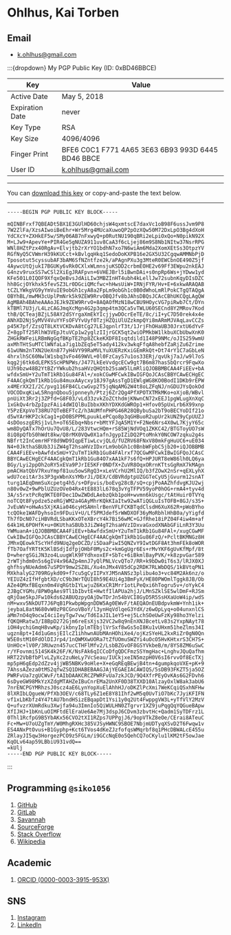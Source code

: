 # Ohlhus, Kai Torben

## Email

- [k.ohlhus@gmail.com](mailto:k.ohlhus@gmail.com)

:::{dropdown} My PGP Public Key (ID: 0xBD46BBCE)

| Key             | Value       |
| --------------- | ----------- |
| Active Date     | May 5, 2018 |
| Expiration Date | never       |
| Key Type        | RSA         |
| Key Size        | 4096/4096   |
| Finger Print    | BFE6 C0C1 F771 4A65 3E63  6B93 993D 6445 BD46 BBCE |
| User ID         | k.ohlhus@gmail.com |

---

You can <a href="/assets/k.ohlhus@gmail.com.asc">download this key</a>
or copy-and-paste the text below.

---

```
-----BEGIN PGP PUBLIC KEY BLOCK-----

mQINBFrxf7QBEADt5BX1E3GUlHD60chjsW4qxmtscE7daxVc1oB98F6ussJvm9P8
7W2ZlFa/XzsAIwoiBeEhr+Wr5Mrg4MUcaXuwoQP2pOzXQw50M72DxLpO3Bg4dXoH
YdCXcY+ZXHkEF5w/SMy06AB7nFxwyQ+p0RutNU190qBRi2eLpiOxQo+N0pikN92X
M+LJw9+ApevYe+PIR4Ge5gNUZA911uv8CaA3f6cLjej86m9S8Nb1NItw37NsrRPG
WNl8HZtPzx40RgAv+Elvjtb2rXrYO1bdhN7xo7N6wiAm6Mda2XomXEtSs3OtpzYV
RGfNyQ5CVWmrH39kKUCct+kBvlgqHkq1SedoDoKXPB16e2GX5U32CgqwAMMNbPjD
Tposotut5cyssubAF3bAM6SfNZntfze2k/aPAgnPXu3g3MteR0EWCbnOE490Z5jf
4AywcUtQjukI7BGUKy6vRk0CXlxWLmnsjuKSDD2crbmEOHE2v69Ff3EWpu2nkEAJ
G4nzv9ruxSS7wCSl2XiEgJRAFpvn+6VHEJBrl5iBwnDAi+s0npRp6Ws+jYDww1yd
KFe501L0IQOF9XfqxQeBvsJdAiLIw3MBZInHT4ubh4kLellJw72subnKqyDIsDZC
hh8GcjOYkhxk5fevSZ3Lr0DGciQMcfwc+hHwsUiW+IRNjFYR/Hv+E+6xkwARAQAB
tCZLYWkgVG9yYmVuIE9obGh1cyA8a2FpLm9obGh1c0B0dWhoLmRlPokCTgQTAQgA
OBYhBL/mwMH3cUplPmNrk5k9ZEW9RrvOBQJfv8bJAhsDBQsJCAcCBhUKCQgLAgQW
AgMBAh4BAheAAAoJEJk9ZEW9RrvO+8AQAOfMzN18wCBU9HOycVG7piRwb7Ct/DYn
kTBMl7U3j/L4LzCAGJmqXcMgn4G2p3gmp4tm3QCa5vTWLU60SECnd8Y2MRov7Kod
thB/QCTeajBZjL58AY2dSYrgaXmEkYIcjjywDOcrEeTE/8c/iI+yC7D50rek4x4e
ANhXD2NjSyMVV4VuYYFsOFVYvUyf0TzjHZQiUlUZzkmpQYi8mARmMJVAqLavCCZs
p45K7pf/ZzsQT8LKtVCKDvA8tCg27LEJqpnlrT3t/1JrjFhOHaUB30JrxtU6dYvF
Z+8gpTf25RlhW3VEpJtuVCp1w2yglzIIjrGCK5qt2wiOPMkbW1lkbuXCbUbwXnK0
ZHGkRWFeiLRBmNgGqfBKpTE2hp8ZCkeKXDF8Isqtdild1I48P9NMc/oJIS259wmU
axMhTHtSuMTClWNfaLa7ig1bZEq5eT5ady412kv3wkqFfqA8hebfZaRjZu6Zrime
61wUNm2nTXN2UeXn877yH4VY99RaMVLYuXUERzKxiGEmRkQt+Dt74rY1C7aGbLeN
4hrxlhSC60NwlW1sbq3vFo469WVL+0l0FzCayS7u1os33ERj/qvUkj7aJ/w9l7oS
kqg2j6tk6dLEPKSScHPNPWs/J477LkEeVvdgcECw9gt7B6m87hasSbQrcr9FqwXo
UJh9bzw48B2YtBZrYWkub2hsaHVzQHQtb25saW5lLmRliQJOBBMBCAA4FiEEv+bA
wfdxSmU+Y2uTmT1kRb1Gu84FAl+/xokCGwMFCwkIBwIGFQoJCAsCBBYCAwECHgEC
F4AACgkQmT1kRb1Gu84muxAAycxy18J97gAssTgD1EWlgWG8KO0BodI1DKb9rEPW
x4MErXX2I/2C/pvg116FB4CLcwGvp2T5jqNqAMG2W4t8oLZFqNJ/nGDUJYsQokOd
VOCODxqKiwL5RngnQbou5jpnneyh/Ptzj6Zr2Qg4PfXPOTXTMkMKo+oXjoB/WBvl
pnUiXt3Rr2j3ZPfd+G8F03/vLd33zvkZoZCthdmjKNwnCN72xEEJ1pgWLugXnXqC
1xGkQv4rbZpIpzFAii4dWIQlBuIbbxXKhYDXKdGWROp1+Hfov05pUxLrb6X99xnp
Y5PzEXpVoT38RU7QTeBEFTcZ/h3AUMfnPHPG46R28QBybuSa2bT9oBECYoDIf21o
d5wYArHKP2ckCag1+pD0BSPPMLpuukLePCqo8p3qGHBuoR2upUr2kUNZ9yCpUUZJ
4sDOoszgERSj1vLh+oT65Ebq+Nbsr+bMtYFJqA5M1Y+F2Ne6Nrs4X0wL7KjyY65c
wm8DyQATx7hOrUu7QvU8/L/283VtwcHQm+rS85WjNdVOq1ZKKC42/BTGToyUO7sW
8iQ8pQfbS0hWdt8kw/Q8rMX0VQw0X1afnJgypIZiDQ2PtoMnkY0NCOW7zqku2g4s
NBfrt2InCemrHFY8d9WD9IqpETiwLcvjQLd/fUZRV68FNxV80mkFgHuUC6+uE034
N4+0JkthaSBUb3JiZW4gT2hsaHVzIDxrLm9obGh1c0BnbWFpbC5jb20+iQJOBBMB
CAA4FiEEv+bAwfdxSmU+Y2uTmT1kRb1Gu84FAlrxf7QCGwMFCwkIBwIGFQoJCAsC
BBYCAwECHgECF4AACgkQmT1kRb1Gu84O7xAA1kF7s6fQ+HPJURT8eW86lh0LQ6ya
BGy/Lyi2ppOh2oRY5xEVa9PJrIE5KFr0NDfX+ZuVR8OqxORrnKTtsGgRmX7kMAgn
pmACHatQbV7RxuYmpf81uu5owSRgQ3+xLeVCrhU2MlIQ/b3fZOwX2nSr+qEXLyhX
wdU7ceitAr3s3P3gxWbnXsYMbrJi/DEX/CdBVRdptpUZGGTeCyU5jGvurm12snAT
turg1AEqDmmSuXcpetg4h5/s+DFpvis/boEvg28cB/sQ+cpjPoAAZhfdvgKJU2wj
n80v0wZ+9wPblUZUzOVe04Rx4tE883lL678q3vYgTFPV59yoP0hOG+rmA4+tyv4d
3A/s5rxtPcRq9KTE0FDec1DwZWDdLAebzQkb1poH+wvmn6kUsgc/tAtHuir0TVYq
noTCQt8Fypdze5zeRGjWM2a4GAyMhrKQkKIaItw92wATiQGLuIsTOFB+8GJ/s3S+
JvEuWV+oHwAs5XjKAia046cyHSAHnlrBenVFLFCKBTqdClsdH6XuX62R+pWoBYho
tcQOke1WAFDyhsoIn9FDuiV+U/Lf5PMJdef5rWWDXOF36yMoRbhlHhB0a/yYigfd
Th7fDcN07ciHBVRdLSbaKKxOTeXBrcY4k7Bi56wMC+GJfRhe18iPZ04F4iw4m+af
64k1HL6POHfK+u+0KUthaSBUb3JiZW4gT2hsaHVzIDxvaGxodXNAbGFiLnR3Y3Uu
YWMuanA+iQJOBBMBCAA4FiEEv+bAwfdxSmU+Y2uTmT1kRb1Gu84FAl+/xugCGwMF
CwkIBwIGFQoJCAsCBBYCAwECHgECF4AACgkQmT1kRb1Gu86FzQ/+PcltBKMNGz8H
JMhxQEowkTScYHfd9NUq2geDCZD/i5DaaPiwI5QNZvY9IwtDGF8At3hmFEk8oWOR
fTb7OafYRTtK5KlBSdjIdfpjOHbF0Mys2c+kmGgUgr6Es+rMvYKF6gUvKfMpf/8t
D+whergSGiJN3zo4LuugWlK9FYdhxoxEF+SbTc+6iBkmlBayPVK/+k8zpvGar589
2rWTjhdm0n5s6gIV4x96AZp4mnJ7yQlPNLVcvQTo7/RR+k9bDw0iT6s3/lRJX0XJ
ghfhsyNUeAdm67uSPDY9mw2SZ8L/Xu4nJMx4V85dCp2RDK7RLWbDQS/1kBVtqPN1
MXkhalyG2709RGykd09+f7cu5gCyIIPxYJM5nANSz3plibu4o3+vc84M2Ak6nz/o
YEIUZ4zIfHfgbtXD/cC9b3WrTQUI8h59E4Ui4g3BmFyX/HE80PWOmlTggk8JB/Ob
AZe4QMxfBEqxn0m4VqRGtbIYLwjuZ6KxCR1Mrr1otLPeQxi6hTogru5v+/oYykC4
2JBgCYGMs/8PW0gAes9Tl1bIbvtE+HwtfIlAPUa2hjJ/LMnSZklSE5wlDmF+RJSm
qRjOae5kpJFw10kds62ABUQzpyOAjDwTDrJn54bVCI8GyD5R5SsHXaUoW4ip/wdS
nM+wxv5NkDUT7J6PqB1PkwbpWpgnDDW5Ag0EWvF/tAEQAOnEUBdpvkmW+Ynh1ik+
jeybaL8atN680vW0zP8CGnoVBoY/l3ynHqVdlqeG3YdX/z6wOpLyq+o04unxnlCS
aMm7nO4q9ocwI4ciIeyTgw7vw/Td6IaJIL1eY5+ej5LchSOeUwFzKy98ho3Yelzi
fQKQHRatw3/I8BpD272Gjm6reEsXjs32VC2w8q9nEnXNJBcetLv83s2YxpNAyt78
iOH4ychiGmqH8vwKp/ikbnyIplmTEbjlVrSxf8wGs5oI8Ku1vUHxm51heZlms34I
ugzn8pt+I4d1uGmsjEIlcZ1ihhwnAUbMAnHOhiXe4/ojKzSYeHL2kxRiZr0gN0Qn
W5E0stM10FdOlDIJrp4/1nQWMXwUORa7tZfUOmuSWZYi4uOcO5HvKHtxrS3CH7S+
UnHOc+lV0P/3RUwzn457ucCTHFlMfv2/LsbBZGvOF8GSYVkbeB/m/8YS8ZM6uSwC
r/YFovnmi514SK4k26F/K/NsFAk6qICCoDfgQDCFmzSSYmgHac+LnghvJQuQafhm
HRT22VbBfbPlvLZyXc2zuNeLy7VcSeau/IUCkjxeIN5mzpH0V6sI6rvvOf8EcTXj
mp5pH6gEdp2dZzv4jjWB5NBKv9oHle+X+eGqREqBEwjB4tn+4gumpkqoVXE+pK+9
7AhssAZeza0tMS2qfwZSQ1DHABEBAAGJAjYEGAEIACAWIQS/5sDB93FKZT5ja5OZ
PWRFvUa7zgUCWvF/tAIbDAAKCRCZPWRFvUa7zkJCD/9Q4XfrPEyOvKAs6G2FDvh6
6sDyeGW98MkYzXZdgMTAHZeIBuCnrEMa2UnXF0D38TXXD10AlzayOxlW8ak3abU6
7nrENCPGYMRhzsJ0scz4aE6LynYopXuElAhhHJ/oDKZlPcXmi7WeKCqiQSxhNFHw
8lXRIbLQgueW/PfXb3OEV/c68TLy6Z1eE8Y81Ihf2wM5q0UvTiO7bKc7JyiKFIFN
vf1xLbKbfz4Y47tAU7bndHSizEBqapDt1Ysi1y0q2Ut4FwppgVW3L+yTfVlY2MzV
Q+ufvzrXUmRdku3Xwjfa94u3ImnIo5QiWULHN0ZTgrvr1XZ9juPqgQqYQGueBApw
XfIJHJ+1bKnLuOIMFtdElEraUe6Ae7Mj3dspJ6CDvm3zbvtHc+Qadm1SyTDFrz1L
0Thl1RcfpG9B5YbAKx56CVO2tXI1RZps7UPPgjJ6/9opVTkZ8eOe/CErai8ATeuC
Fc+Mw+U7oUZgTmY/W0MhgRXHc385VJSyHWNC9SBOE7NbjmUDTyqXSvD2T6Fwqw1v
ES4ANxPtOvus+B1Gyphp+Kct6TVos4dKeZJzfofqsWMqrbf8q1PHcDBWALcE455u
ZRlayJI5qw3HorgezPCO9z5FGLm/i9GCcNqE0o5QehCQ7oCKylu1lKM2tF5owJae
KqOLv64ap59LBbiU931vdQ==
=kUlj
-----END PGP PUBLIC KEY BLOCK-----
```
:::


## Programming `@siko1056`

1. [GitHub](https://github.com/siko1056)
2. [GitLab](https://gitlab.com/siko1056)
3. [Savannah](https://savannah.gnu.org/users/siko1056)
4. [SourceForge](https://sourceforge.net/u/siko1056/profile)
5. [Stack Overflow](https://stackoverflow.com/users/3778706/siko1056)
6. [Wikipedia](https://en.wikipedia.org/wiki/User:Siko1056)


## Academic

1. [ORCID (0000-0003-3915-953X)](https://orcid.org/0000-0003-3915-953X)


## SNS

1. [Instagram](https://www.instagram.com/siko1056_)
2. [LinkedIn](https://www.linkedin.com/in/siko1056)
